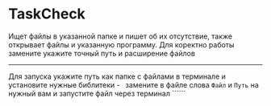 # TaskCheck
Ищет файлы в указанной папке и пишет об их отсутствие, также открывает файлы и указанную программу.
Для коректно работы замените укажите точный путь и расширение файлов
___________________________________________________________________________________________________________________________________________________________________________________
Для запуска укажите путь как папке с файлами в терминале и установите нужные библитеки
-``` ```
замените в файле слова ```Файл``` и ```Путь``` на нужный вам и запустите файл через терминал ``````
